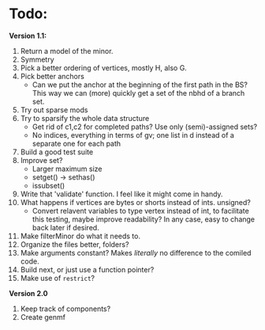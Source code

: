 Todo:
=====
**Version 1.1:**

1. Return a model of the minor.
2. Symmetry
3. Pick a better ordering of vertices, mostly H, also G.
4. Pick better anchors
	- Can we put the anchor at the beginning of the first path in the BS?  This way we can (more) quickly get a set of the nbhd of a branch set.
5. Try out sparse mods
6. Try to sparsify the whole data structure
	- Get rid of c1,c2 for completed paths? Use only (semi)-assigned sets?
	- No indices, everything in terms of gv; one list in d instead of a separate one for each path
7. Build a good test suite
8. Improve set?
	- Larger maximum size
	- setget() -> sethas()
	- issubset()
9. Write that 'validate' function.  I feel like it might come in handy. 
10. What happens if vertices are bytes or shorts instead of ints. unsigned?
	- Convert relavent variables to type vertex instead of int, to facilitate this testing, maybe improve readability?  In any case, easy to change back later if desired.
11. Make filterMinor do what it needs to.
12. Organize the files better, folders?
13. Make arguments constant?  Makes _literally_ no difference to the comiled code.
14. Build next, or just use a function pointer?
15. Make use of ```restrict```?

**Version 2.0**

1. Keep track of components?
2. Create genmf